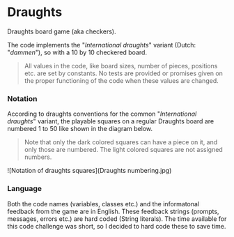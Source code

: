# Draughts
Draughts board game (aka checkers).

The code implements the "*International draughts*" variant (Dutch: "*dammen*"), so with a 10 by 10 checkered board.
> All values in the code, like board sizes, number of pieces, positions etc. are set by constants.
> No tests are provided or promises given on the proper functioning of the code when these values are changed.

### Notation
According to draughts conventions for the common "*International draughts*" variant,
the playable squares on a regular Draughts board are numbered 1 to 50 like shown in the diagram below.
> Note that only the dark colored squares can have a piece on it, and only those are numbered.
> The light colored squares are not assigned numbers.

![Notation of draughts squares](Draughts numbering.jpg)

### Language
Both the code names (variables, classes etc.) and the informatonal feedback from the game are in English.
These feedback strings (prompts, messages, errors etc.) are hard coded (String literals).
The time available for this code challenge was short, so I decided to hard code these to save time. 
